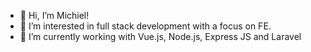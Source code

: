 - 👋 Hi, I’m Michiel!
- 👀 I’m interested in full stack development with a focus on FE. 
- 🌱 I’m currently working with Vue.js, Node.js, Express JS and Laravel


<!---
recordsofmickey/recordsofmickey is a ✨ special ✨ repository because its `README.md` (this file) appears on your GitHub profile.
You can click the Preview link to take a look at your changes.
--->
